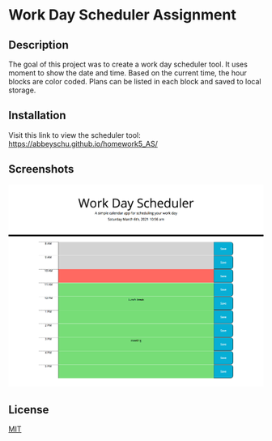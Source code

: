 # Work Day Scheduler Assignment

## Description
The goal of this project was to create a work day scheduler tool. It uses moment to show the date and time. Based on the current time, the hour blocks are color coded. Plans can be listed in each block and saved to local storage. 

## Installation

Visit this link to view the scheduler tool: https://abbeyschu.github.io/homework5_AS/

## Screenshots

![Image of Scheduler](Assets/Images/SchedulerScreenshot.png)


## License 

[MIT](https://github.com/abbeyschu/homework5_AS/raw/main/Assets/license.txt)